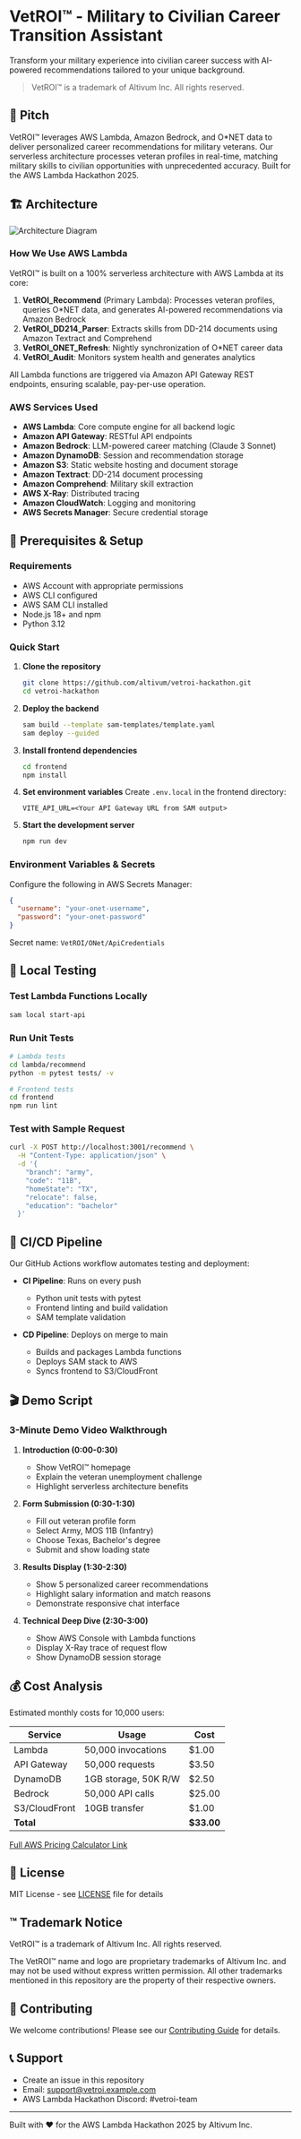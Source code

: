 # VetROI™ - Military to Civilian Career Transition Assistant

Transform your military experience into civilian career success with AI-powered recommendations tailored to your unique background.

> VetROI™ is a trademark of Altivum Inc. All rights reserved.

## 🎯 Pitch

VetROI™ leverages AWS Lambda, Amazon Bedrock, and O*NET data to deliver personalized career recommendations for military veterans. Our serverless architecture processes veteran profiles in real-time, matching military skills to civilian opportunities with unprecedented accuracy. Built for the AWS Lambda Hackathon 2025.

## 🏗️ Architecture

![Architecture Diagram](docs/architecture.png)

### How We Use AWS Lambda

VetROI™ is built on a 100% serverless architecture with AWS Lambda at its core:

1. **VetROI_Recommend** (Primary Lambda): Processes veteran profiles, queries O*NET data, and generates AI-powered recommendations via Amazon Bedrock
2. **VetROI_DD214_Parser**: Extracts skills from DD-214 documents using Amazon Textract and Comprehend
3. **VetROI_ONET_Refresh**: Nightly synchronization of O*NET career data
4. **VetROI_Audit**: Monitors system health and generates analytics

All Lambda functions are triggered via Amazon API Gateway REST endpoints, ensuring scalable, pay-per-use operation.

### AWS Services Used

- **AWS Lambda**: Core compute engine for all backend logic
- **Amazon API Gateway**: RESTful API endpoints
- **Amazon Bedrock**: LLM-powered career matching (Claude 3 Sonnet)
- **Amazon DynamoDB**: Session and recommendation storage
- **Amazon S3**: Static website hosting and document storage
- **Amazon Textract**: DD-214 document processing
- **Amazon Comprehend**: Military skill extraction
- **AWS X-Ray**: Distributed tracing
- **Amazon CloudWatch**: Logging and monitoring
- **AWS Secrets Manager**: Secure credential storage

## 🚀 Prerequisites & Setup

### Requirements

- AWS Account with appropriate permissions
- AWS CLI configured
- AWS SAM CLI installed
- Node.js 18+ and npm
- Python 3.12

### Quick Start

1. **Clone the repository**
   ```bash
   git clone https://github.com/altivum/vetroi-hackathon.git
   cd vetroi-hackathon
   ```

2. **Deploy the backend**
   ```bash
   sam build --template sam-templates/template.yaml
   sam deploy --guided
   ```

3. **Install frontend dependencies**
   ```bash
   cd frontend
   npm install
   ```

4. **Set environment variables**
   Create `.env.local` in the frontend directory:
   ```
   VITE_API_URL=<Your API Gateway URL from SAM output>
   ```

5. **Start the development server**
   ```bash
   npm run dev
   ```

### Environment Variables & Secrets

Configure the following in AWS Secrets Manager:
```json
{
  "username": "your-onet-username",
  "password": "your-onet-password"
}
```

Secret name: `VetROI/ONet/ApiCredentials`

## 🧪 Local Testing

### Test Lambda Functions Locally
```bash
sam local start-api
```

### Run Unit Tests
```bash
# Lambda tests
cd lambda/recommend
python -m pytest tests/ -v

# Frontend tests
cd frontend
npm run lint
```

### Test with Sample Request
```bash
curl -X POST http://localhost:3001/recommend \
  -H "Content-Type: application/json" \
  -d '{
    "branch": "army",
    "code": "11B",
    "homeState": "TX",
    "relocate": false,
    "education": "bachelor"
  }'
```

## 🔄 CI/CD Pipeline

Our GitHub Actions workflow automates testing and deployment:

- **CI Pipeline**: Runs on every push
  - Python unit tests with pytest
  - Frontend linting and build validation
  - SAM template validation

- **CD Pipeline**: Deploys on merge to main
  - Builds and packages Lambda functions
  - Deploys SAM stack to AWS
  - Syncs frontend to S3/CloudFront

## 🎬 Demo Script

### 3-Minute Demo Video Walkthrough

1. **Introduction (0:00-0:30)**
   - Show VetROI™ homepage
   - Explain the veteran unemployment challenge
   - Highlight serverless architecture benefits

2. **Form Submission (0:30-1:30)**
   - Fill out veteran profile form
   - Select Army, MOS 11B (Infantry)
   - Choose Texas, Bachelor's degree
   - Submit and show loading state

3. **Results Display (1:30-2:30)**
   - Show 5 personalized career recommendations
   - Highlight salary information and match reasons
   - Demonstrate responsive chat interface

4. **Technical Deep Dive (2:30-3:00)**
   - Show AWS Console with Lambda functions
   - Display X-Ray trace of request flow
   - Show DynamoDB session storage

## 💰 Cost Analysis

Estimated monthly costs for 10,000 users:

| Service | Usage | Cost |
|---------|-------|------|
| Lambda | 50,000 invocations | $1.00 |
| API Gateway | 50,000 requests | $3.50 |
| DynamoDB | 1GB storage, 50K R/W | $2.50 |
| Bedrock | 50,000 API calls | $25.00 |
| S3/CloudFront | 10GB transfer | $1.00 |
| **Total** | | **$33.00** |

[Full AWS Pricing Calculator Link](https://calculator.aws/#/)

## 📄 License

MIT License - see [LICENSE](LICENSE) file for details

## ™ Trademark Notice

VetROI™ is a trademark of Altivum Inc. All rights reserved.

The VetROI™ name and logo are proprietary trademarks of Altivum Inc. and may not be used without express written permission. All other trademarks mentioned in this repository are the property of their respective owners.

## 🤝 Contributing

We welcome contributions! Please see our [Contributing Guide](CONTRIBUTING.md) for details.

## 📞 Support

- Create an issue in this repository
- Email: support@vetroi.example.com
- AWS Lambda Hackathon Discord: #vetroi-team

---

Built with ❤️ for the AWS Lambda Hackathon 2025 by Altivum Inc.